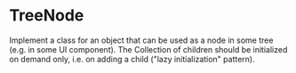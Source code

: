 # TreeNode
Implement a class for an object that can be used as a node in some tree (e.g. in some UI component).
The Collection of children should be initialized on demand only, i.e. on adding a child ("lazy initialization" pattern).
